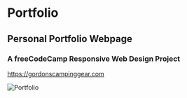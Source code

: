 # Portfolio

## Personal Portfolio Webpage

### A freeCodeCamp Responsive Web Design Project

<https://gordonscampinggear.com>

![Portfolio](https://gordonscampinggear.com/img/heatmap.png)
